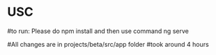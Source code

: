 # USC
#to run:
Please do npm install and then use command ng serve

#All changes are in projects/beta/src/app folder
#took around 4 hours

